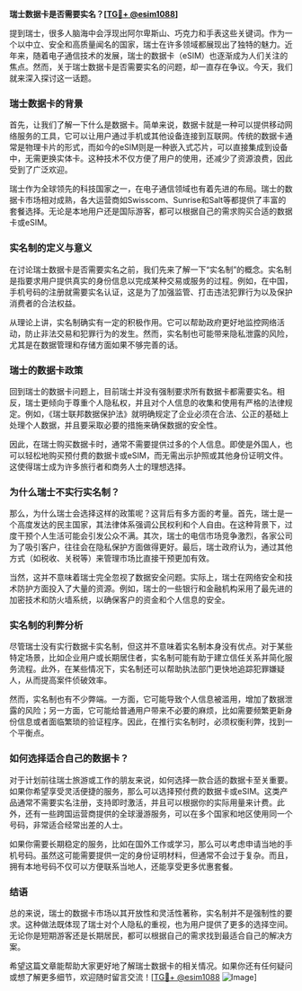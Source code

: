 **瑞士数据卡是否需要实名？[[TG💪+ @esim1088](https://t.me/s/esim1088)]**

提到瑞士，很多人脑海中会浮现出阿尔卑斯山、巧克力和手表这些关键词。作为一个以中立、安全和高质量闻名的国家，瑞士在许多领域都展现出了独特的魅力。近年来，随着电子通信技术的发展，瑞士的数据卡（eSIM）也逐渐成为人们关注的焦点。然而，关于瑞士数据卡是否需要实名的问题，却一直存在争议。今天，我们就来深入探讨这一话题。

### 瑞士数据卡的背景

首先，让我们了解一下什么是数据卡。简单来说，数据卡就是一种可以提供移动网络服务的工具，它可以让用户通过手机或其他设备连接到互联网。传统的数据卡通常是物理卡片的形式，而如今的eSIM则是一种嵌入式芯片，可以直接集成到设备中，无需更换实体卡。这种技术不仅方便了用户的使用，还减少了资源浪费，因此受到了广泛欢迎。

瑞士作为全球领先的科技国家之一，在电子通信领域也有着先进的布局。瑞士的数据卡市场相对成熟，各大运营商如Swisscom、Sunrise和Salt等都提供了丰富的套餐选择。无论是本地用户还是国际游客，都可以根据自己的需求购买合适的数据卡或eSIM。

### 实名制的定义与意义

在讨论瑞士数据卡是否需要实名之前，我们先来了解一下“实名制”的概念。实名制是指要求用户提供真实的身份信息以完成某种交易或服务的过程。例如，在中国，手机号码的注册就需要实名认证，这是为了加强监管、打击违法犯罪行为以及保护消费者的合法权益。

从理论上讲，实名制确实有一定的积极作用。它可以帮助政府更好地监控网络活动，防止非法交易和犯罪行为的发生。然而，实名制也可能带来隐私泄露的风险，尤其是在数据管理和存储方面如果不够完善的话。

### 瑞士的数据卡政策

回到瑞士的数据卡问题上，目前瑞士并没有强制要求所有数据卡都需要实名。相反，瑞士更倾向于尊重个人隐私权，并且对个人信息的收集和使用有严格的法律规定。例如，《瑞士联邦数据保护法》就明确规定了企业必须在合法、公正的基础上处理个人数据，并且要采取必要的措施来确保数据的安全性。

因此，在瑞士购买数据卡时，通常不需要提供过多的个人信息。即使是外国人，也可以轻松地购买预付费的数据卡或eSIM，而无需出示护照或其他身份证明文件。这使得瑞士成为许多旅行者和商务人士的理想选择。

### 为什么瑞士不实行实名制？

那么，为什么瑞士会选择这样的政策呢？这背后有多方面的考量。首先，瑞士是一个高度发达的民主国家，其法律体系强调公民权利和个人自由。在这种背景下，过度干预个人生活可能会引发公众不满。其次，瑞士的电信市场竞争激烈，各家公司为了吸引客户，往往会在隐私保护方面做得更好。最后，瑞士政府认为，通过其他方式（如税收、关税等）来管理市场比直接干预更加有效。

当然，这并不意味着瑞士完全忽视了数据安全问题。实际上，瑞士在网络安全和技术防护方面投入了大量的资源。例如，瑞士的一些银行和金融机构采用了最先进的加密技术和防火墙系统，以确保客户的资金和个人信息的安全。

### 实名制的利弊分析

尽管瑞士没有实行数据卡实名制，但这并不意味着实名制本身没有优点。对于某些特定场景，比如企业用户或长期居住者，实名制可能有助于建立信任关系并简化服务流程。此外，在某些情况下，实名制还可以帮助执法部门更快地追踪犯罪嫌疑人，从而提高案件侦破效率。

然而，实名制也有不少弊端。一方面，它可能导致个人信息被滥用，增加了数据泄露的风险；另一方面，它可能给普通用户带来不必要的麻烦，比如需要频繁更新身份信息或者面临繁琐的验证程序。因此，在推行实名制时，必须权衡利弊，找到一个平衡点。

### 如何选择适合自己的数据卡？

对于计划前往瑞士旅游或工作的朋友来说，如何选择一款合适的数据卡至关重要。如果你希望享受灵活便捷的服务，那么可以选择预付费的数据卡或eSIM。这类产品通常不需要实名注册，支持即时激活，并且可以根据你的实际用量来计费。此外，还有一些跨国运营商提供的全球漫游服务，可以在多个国家和地区使用同一个号码，非常适合经常出差的人士。

如果你需要长期稳定的服务，比如在国外工作或学习，那么可以考虑申请当地的手机号码。虽然这可能需要提供一定的身份证明材料，但通常不会过于复杂。而且，拥有本地号码不仅可以方便联系当地人，还能享受更多优惠套餐。

### 结语

总的来说，瑞士的数据卡市场以其开放性和灵活性著称，实名制并不是强制性的要求。这种做法既体现了瑞士对个人隐私的重视，也为用户提供了更多的选择空间。无论你是短期游客还是长期居民，都可以根据自己的需求找到最适合自己的解决方案。

希望这篇文章能帮助大家更好地了解瑞士数据卡的相关情况。如果你还有任何疑问或想了解更多细节，欢迎随时留言交流！[[TG💪+ @esim1088](https://t.me/s/esim1088) ![Image](https://i.postimg.cc/4NQfJmqS/Snipaste-2025-05-13-00-14-12.png)]